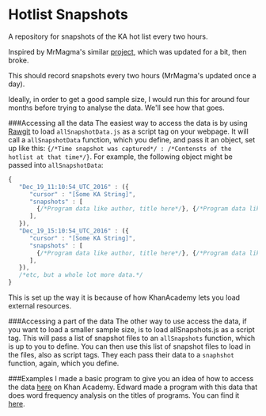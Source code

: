 # Hotlist Snapshots
A repository for snapshots of the KA hot list every two hours.

Inspired by MrMagma's similar [project](https://github.com/MrMagma/KA-Hotlist-Data), which was updated for a bit, then broke.

This should record snapshots every two hours (MrMagma's updated once a day).

Ideally, in order to get a good sample size, I would run this for around four months before trying to analyse the data. We'll see how that goes.

###Accessing all the data
The easiest way to access the data is by using [Rawgit](https://www.rawgit.com) to load `allSnapshotData.js` as a script tag on your webpage. It will call a `allSnapshotData` function, which you define, and pass it an object, set up like this: `{/*Time snapshot was captured*/ : /*Contensts of the hotlist at that time*/}`. For example, the following object might be passed into `allSnapshotData`:
```javascript
{
   "Dec_19_11:10:54_UTC_2016" : ({
      "cursor" : "[Some KA String]",
      "snapshots" : [
        {/*Program data like author, title here*/}, {/*Program data like author, title here*/}
      ],
   }),
   "Dec_19_15:10:54_UTC_2016" : ({
      "cursor" : "[Some KA String]",
      "snapshots" : [
        {/*Program data like author, title here*/}, {/*Program data like author, title here*/}
      ],
   }),
   /*etc, but a whole lot more data.*/
}
```

This is set up the way it is because of how KhanAcademy lets you load external resources.

###Accessing a part of the data
The other way to use access the data, if you want to load a smaller sample size, is to load allSnapshots.js as a script tag. This will pass a list of snapshot files to an `allSnapshots` function, which is up to you to define.
You can then use this list of snapshot files to load in the files, also as script tags. They each pass their data to a `snaphshot` function, again, which you define.

###Examples
I made a basic program to give you an idea of how to access the data [here](https://www.khanacademy.org/cs/i/4961828311465984) on Khan Academy.
Edward made a program with this data that does word frequency analysis on the titles of programs. You can find it [here](https://www.khanacademy.org/cs/i/6464716691013632).
